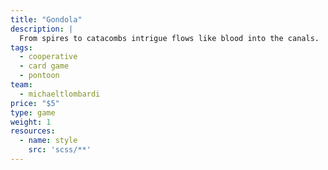 ```yaml
---
title: "Gondola"
description: |
  From spires to catacombs intrigue flows like blood into the canals.
tags:
  - cooperative
  - card game
  - pontoon
team:
  - michaeltlombardi
price: "$5"
type: game
weight: 1
resources:
  - name: style
    src: 'scss/**'
---
```

